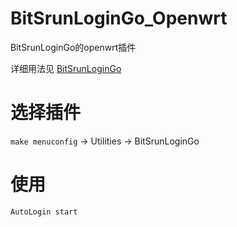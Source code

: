 # BitSrunLoginGo_Openwrt
BitSrunLoginGo的openwrt插件

详细用法见 [BitSrunLoginGo](https://github.com/Mmx233/BitSrunLoginGo)

# 选择插件
`make menuconfig` -> Utilities -> BitSrunLoginGo

# 使用
`AutoLogin start`
